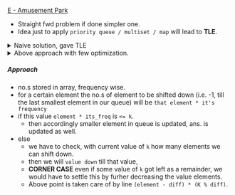 [E - Amusement Park ](https://atcoder.jp/contests/abc216/tasks/abc216_e)

- Straight fwd problem if done simpler one.
- Idea just to apply `priority queue / multiset / map` will lead to **TLE**.

<details>
  <summary> Naive solution, gave TLE</summary>

```cpp
  void solve() {
      int n, k;
      cin >> n >> k;
      ll ans = 0;

      priority_queue<int> pq;
      for (int i = 0; i < n; i++) {
          int num;
          cin >> num;
          pq.push(num);
      }

      while (k-- and !pq.empty()) {
          auto curr = pq.top();
          pq.pop();
          ans += curr;
          if (curr - 1 > 0)
              pq.push(curr - 1);
      }
      cout << ans << '\n';
  }

```

</details>

<details>
<summary> Above approach with few optimization. </summary>

```cpp
int n;
long long int K;
scanf("%d%lld", &n, &K);
map<long long int, long long int> mp;
for (int i = 0; i < n i++) {
    long long int a;
    scanf("%lld", &a);
    ++mp[a];
}
priority_queue<pair<long long int, long long int> que;
for (auto [key, val] : mp)
    que.emplace(key, val);
que.emplace(0, 0);

long long int ans = 0;
while (K > 0 && que.top().fi > 0) {
    auto [element, freq] = que.top();
    que.pop();
    long long int diff = element - que.top().first;

    if (diff * freq <= K) {
        K -= diff * freq;
        ans += sum(element, element - diff) * freq;
        freq += que.top().second;
        que.pop();
        que.emplace(element - diff, freq);
    } else {
        diff = K / freq;
        ans += sum(element, element - diff) * freq
            + (element - diff) * (K % freq);
        break;
    }
}
printf("%lld\n", ans);
```

</details>

##### Approach

- no.s stored in array, frequency wise.
- for a certain element the no.s of element to be shifted down (i.e. -1, till the last smallest element in our queue) will be `that element * it's frequency`
- if this value `element * its_freq` is `<= k`.
  - then accordingly smaller element in queue is updated, ans. is updated as well.
- else
  - we have to check, with current value of `k` how many elements we can shift down.
  - then we will `value down` till that value,
  - **CORNER CASE** even if some value of `k` got left as a remainder, we would have to settle this by furher decreasing the value elements.
  - Above point is taken care of by line `(element - diff) * (K % diff)`.
